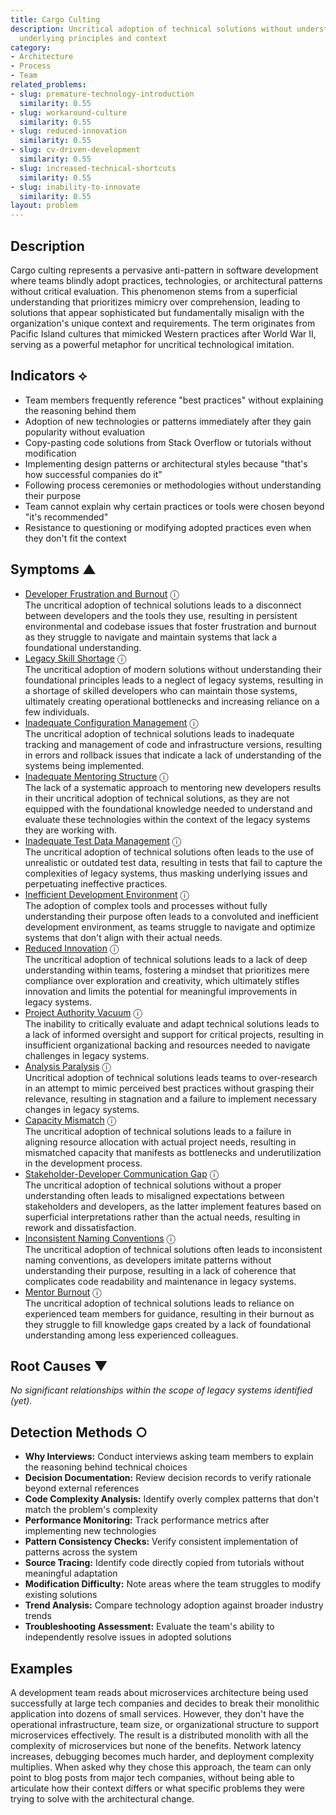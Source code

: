 ```yaml
---
title: Cargo Culting
description: Uncritical adoption of technical solutions without understanding their
  underlying principles and context
category:
- Architecture
- Process
- Team
related_problems:
- slug: premature-technology-introduction
  similarity: 0.55
- slug: workaround-culture
  similarity: 0.55
- slug: reduced-innovation
  similarity: 0.55
- slug: cv-driven-development
  similarity: 0.55
- slug: increased-technical-shortcuts
  similarity: 0.55
- slug: inability-to-innovate
  similarity: 0.55
layout: problem
---
```


## Description

Cargo culting represents a pervasive anti-pattern in software development where teams blindly adopt practices, technologies, or architectural patterns without critical evaluation. This phenomenon stems from a superficial understanding that prioritizes mimicry over comprehension, leading to solutions that appear sophisticated but fundamentally misalign with the organization's unique context and requirements. The term originates from Pacific Island cultures that mimicked Western practices after World War II, serving as a powerful metaphor for uncritical technological imitation.

## Indicators ⟡
- Team members frequently reference "best practices" without explaining the reasoning behind them
- Adoption of new technologies or patterns immediately after they gain popularity without evaluation
- Copy-pasting code solutions from Stack Overflow or tutorials without modification
- Implementing design patterns or architectural styles because "that's how successful companies do it"
- Following process ceremonies or methodologies without understanding their purpose
- Team cannot explain why certain practices or tools were chosen beyond "it's recommended"
- Resistance to questioning or modifying adopted practices even when they don't fit the context

## Symptoms ▲
- [Developer Frustration and Burnout](developer-frustration-and-burnout.md) <span class="info-tooltip" title="Confidence: 0.506, Strength: 0.771">ⓘ</span>
<br/>  The uncritical adoption of technical solutions leads to a disconnect between developers and the tools they use, resulting in persistent environmental and codebase issues that foster frustration and burnout as they struggle to navigate and maintain systems that lack a foundational understanding.
- [Legacy Skill Shortage](legacy-skill-shortage.md) <span class="info-tooltip" title="Confidence: 0.492, Strength: 0.784">ⓘ</span>
<br/>  The uncritical adoption of modern solutions without understanding their foundational principles leads to a neglect of legacy systems, resulting in a shortage of skilled developers who can maintain those systems, ultimately creating operational bottlenecks and increasing reliance on a few individuals.
- [Inadequate Configuration Management](inadequate-configuration-management.md) <span class="info-tooltip" title="Confidence: 0.475, Strength: 0.885">ⓘ</span>
<br/>  The uncritical adoption of technical solutions leads to inadequate tracking and management of code and infrastructure versions, resulting in errors and rollback issues that indicate a lack of understanding of the systems being implemented.
- [Inadequate Mentoring Structure](inadequate-mentoring-structure.md) <span class="info-tooltip" title="Confidence: 0.455, Strength: 0.859">ⓘ</span>
<br/>  The lack of a systematic approach to mentoring new developers results in their uncritical adoption of technical solutions, as they are not equipped with the foundational knowledge needed to understand and evaluate these technologies within the context of the legacy systems they are working with.
- [Inadequate Test Data Management](inadequate-test-data-management.md) <span class="info-tooltip" title="Confidence: 0.433, Strength: 0.818">ⓘ</span>
<br/>  The uncritical adoption of technical solutions often leads to the use of unrealistic or outdated test data, resulting in tests that fail to capture the complexities of legacy systems, thus masking underlying issues and perpetuating ineffective practices.
- [Inefficient Development Environment](inefficient-development-environment.md) <span class="info-tooltip" title="Confidence: 0.425, Strength: 0.773">ⓘ</span>
<br/>  The adoption of complex tools and processes without fully understanding their purpose often leads to a convoluted and inefficient development environment, as teams struggle to navigate and optimize systems that don't align with their actual needs.
- [Reduced Innovation](reduced-innovation.md) <span class="info-tooltip" title="Confidence: 0.413, Strength: 0.789">ⓘ</span>
<br/>  The uncritical adoption of technical solutions leads to a lack of deep understanding within teams, fostering a mindset that prioritizes mere compliance over exploration and creativity, which ultimately stifles innovation and limits the potential for meaningful improvements in legacy systems.
- [Project Authority Vacuum](project-authority-vacuum.md) <span class="info-tooltip" title="Confidence: 0.410, Strength: 0.826">ⓘ</span>
<br/>  The inability to critically evaluate and adapt technical solutions leads to a lack of informed oversight and support for critical projects, resulting in insufficient organizational backing and resources needed to navigate challenges in legacy systems.
- [Analysis Paralysis](analysis-paralysis.md) <span class="info-tooltip" title="Confidence: 0.402, Strength: 0.821">ⓘ</span>
<br/>  Uncritical adoption of technical solutions leads teams to over-research in an attempt to mimic perceived best practices without grasping their relevance, resulting in stagnation and a failure to implement necessary changes in legacy systems.
- [Capacity Mismatch](capacity-mismatch.md) <span class="info-tooltip" title="Confidence: 0.350, Strength: 0.773">ⓘ</span>
<br/>  The uncritical adoption of technical solutions leads to a failure in aligning resource allocation with actual project needs, resulting in mismatched capacity that manifests as bottlenecks and underutilization in the development process.
- [Stakeholder-Developer Communication Gap](stakeholder-developer-communication-gap.md) <span class="info-tooltip" title="Confidence: 0.346, Strength: 0.747">ⓘ</span>
<br/>  The uncritical adoption of technical solutions without a proper understanding often leads to misaligned expectations between stakeholders and developers, as the latter implement features based on superficial interpretations rather than the actual needs, resulting in rework and dissatisfaction.
- [Inconsistent Naming Conventions](inconsistent-naming-conventions.md) <span class="info-tooltip" title="Confidence: 0.344, Strength: 0.825">ⓘ</span>
<br/>  The uncritical adoption of technical solutions often leads to inconsistent naming conventions, as developers imitate patterns without understanding their purpose, resulting in a lack of coherence that complicates code readability and maintenance in legacy systems.
- [Mentor Burnout](mentor-burnout.md) <span class="info-tooltip" title="Confidence: 0.321, Strength: 0.852">ⓘ</span>
<br/>  The uncritical adoption of technical solutions leads to reliance on experienced team members for guidance, resulting in their burnout as they struggle to fill knowledge gaps created by a lack of foundational understanding among less experienced colleagues.

## Root Causes ▼

*No significant relationships within the scope of legacy systems identified (yet).*

## Detection Methods ○
- **Why Interviews:** Conduct interviews asking team members to explain the reasoning behind technical choices
- **Decision Documentation:** Review decision records to verify rationale beyond external references
- **Code Complexity Analysis:** Identify overly complex patterns that don't match the problem's complexity
- **Performance Monitoring:** Track performance metrics after implementing new technologies
- **Pattern Consistency Checks:** Verify consistent implementation of patterns across the system
- **Source Tracing:** Identify code directly copied from tutorials without meaningful adaptation
- **Modification Difficulty:** Note areas where the team struggles to modify existing solutions
- **Trend Analysis:** Compare technology adoption against broader industry trends
- **Troubleshooting Assessment:** Evaluate the team's ability to independently resolve issues in adopted solutions

## Examples

A development team reads about microservices architecture being used successfully at large tech companies and decides to break their monolithic application into dozens of small services. However, they don't have the operational infrastructure, team size, or organizational structure to support microservices effectively. The result is a distributed monolith with all the complexity of microservices but none of the benefits. Network latency increases, debugging becomes much harder, and deployment complexity multiplies. When asked why they chose this approach, the team can only point to blog posts from major tech companies, without being able to articulate how their context differs or what specific problems they were trying to solve with the architectural change.
